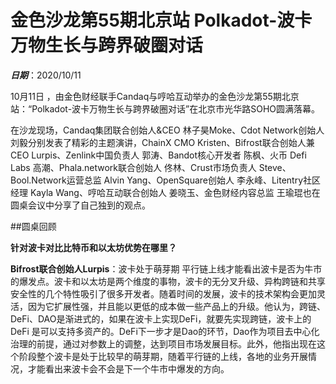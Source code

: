 # 金色沙龙第55期北京站 Polkadot-波卡万物生长与跨界破圈对话

***日期***：2020/10/11

10月11日 ，由金色财经联手Candaq与哼哈互动举办的金色沙龙第55期北京站：“Polkadot-波卡万物生长与跨界破圈对话”在北京市光华路SOHO圆满落幕。

在沙龙现场，Candaq集团联合创始人&CEO 林子昊Moke、Cdot Network创始人 刘毅分别发表了精彩的主题演讲，ChainX CMO Kristen、Bifrost联合创始人兼CEO Lurpis、Zenlink中国负责人 郭涛、Bandot核心开发者 陈枫、火币 Defi Labs 高潮、Phala.network联合创始人 佟林、Crust市场负责人 Steve、Bool.Network运营总监 Alvin Yang、OpenSquare创始人 李永峰、Litentry社区经理 Kayla Wang、哼哈互动联合创始人 姜晓玉、金色财经内容总监 王瑜琨也在圆桌会议中分享了自己独到的观点。

##圆桌回顾

**针对波卡对比比特币和以太坊优势在哪里？**

**Bifrost联合创始人Lurpis**：波卡处于萌芽期 平行链上线才能看出波卡是否为牛市的爆发点。波卡和以太坊是两个维度的事物，波卡的无分叉升级、异构跨链和共享安全性的几个特性吸引了很多开发者。随着时间的发展，波卡的技术架构会更加灵活，因为它扩展性强，并且能以更低的成本做一些产品上的升级。他认为，跨链、DeFi、DAO是渐进式的，如果在波卡上实现DeFi，就要先实现跨链，波卡上的DeFi 是可以支持多资产的。DeFi下一步才是Dao的环节，Dao作为项目去中心化治理的前提，通过对参数上的调整，达到项目市场发展目标。此外，他指出现在这个阶段整个波卡是处于比较早的萌芽期，随着平行链的上线，各地的业务开展情况，才能看出来波卡会不会是下一个牛市中爆发的方向。